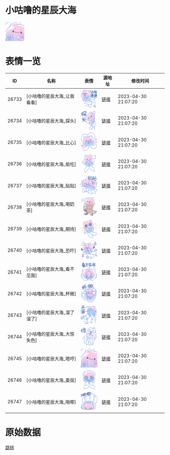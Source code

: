 # 小咕噜的星辰大海

<img src="./cover.png" height="60" alt="cover" />

# 表情一览

|ID|名称|表情|源地址|修改时间|
|----|----|----|----|----|
|26733|[小咕噜的星辰大海_让我看看]|<img src="./pic/026733_%5B小咕噜的星辰大海_让我看看%5D.png" height="60" alt="让我看看"/>|[链接](https://i0.hdslb.com/bfs/garb/a6883e362e938ab634405241a964509fdba2bc91.png)|2023-04-30 21:07:20|
|26734|[小咕噜的星辰大海_探头]|<img src="./pic/026734_%5B小咕噜的星辰大海_探头%5D.png" height="60" alt="探头"/>|[链接](https://i0.hdslb.com/bfs/garb/f0c98cbb3f01a887cfb2c7439f78b07c17ba5751.png)|2023-04-30 21:07:20|
|26735|[小咕噜的星辰大海_比心]|<img src="./pic/026735_%5B小咕噜的星辰大海_比心%5D.png" height="60" alt="比心"/>|[链接](https://i0.hdslb.com/bfs/garb/297c062c48ffee5effdabe4f6fcb2d7810c150b4.png)|2023-04-30 21:07:20|
|26736|[小咕噜的星辰大海_偷吃]|<img src="./pic/026736_%5B小咕噜的星辰大海_偷吃%5D.png" height="60" alt="偷吃"/>|[链接](https://i0.hdslb.com/bfs/garb/920cfe570ebbbbe8e82c09d31f98ea1d5b0d57ea.png)|2023-04-30 21:07:20|
|26737|[小咕噜的星辰大海_贴贴]|<img src="./pic/026737_%5B小咕噜的星辰大海_贴贴%5D.png" height="60" alt="贴贴"/>|[链接](https://i0.hdslb.com/bfs/garb/7134856fd44c2a0f4f399406387ab2aa0c89fca5.png)|2023-04-30 21:07:20|
|26738|[小咕噜的星辰大海_喝奶茶]|<img src="./pic/026738_%5B小咕噜的星辰大海_喝奶茶%5D.png" height="60" alt="喝奶茶"/>|[链接](https://i0.hdslb.com/bfs/garb/942049398323574650078d69a9025279dfbc7177.png)|2023-04-30 21:07:20|
|26739|[小咕噜的星辰大海_期待]|<img src="./pic/026739_%5B小咕噜的星辰大海_期待%5D.png" height="60" alt="期待"/>|[链接](https://i0.hdslb.com/bfs/garb/413f27106a9cb2eae0440bc339768d4982a99d58.png)|2023-04-30 21:07:20|
|26740|[小咕噜的星辰大海_恐吓]|<img src="./pic/026740_%5B小咕噜的星辰大海_恐吓%5D.png" height="60" alt="恐吓"/>|[链接](https://i0.hdslb.com/bfs/garb/8751866019acd2ee0e618ce546782eecef78542c.png)|2023-04-30 21:07:20|
|26741|[小咕噜的星辰大海_看不见我]|<img src="./pic/026741_%5B小咕噜的星辰大海_看不见我%5D.png" height="60" alt="看不见我"/>|[链接](https://i0.hdslb.com/bfs/garb/e339cce2ae5605986c0e917aa06d09a34268ed27.png)|2023-04-30 21:07:20|
|26742|[小咕噜的星辰大海_杯微]|<img src="./pic/026742_%5B小咕噜的星辰大海_杯微%5D.png" height="60" alt="杯微"/>|[链接](https://i0.hdslb.com/bfs/garb/42f833b1ae0c27000bbf1b679e6199e0f435844c.png)|2023-04-30 21:07:20|
|26743|[小咕噜的星辰大海_溜了溜了]|<img src="./pic/026743_%5B小咕噜的星辰大海_溜了溜了%5D.png" height="60" alt="溜了溜了"/>|[链接](https://i0.hdslb.com/bfs/garb/d1cd30f3cec6e0c55648d5917ba70c18263e3783.png)|2023-04-30 21:07:20|
|26744|[小咕噜的星辰大海_大惊失色]|<img src="./pic/026744_%5B小咕噜的星辰大海_大惊失色%5D.png" height="60" alt="大惊失色"/>|[链接](https://i0.hdslb.com/bfs/garb/bd2a729320afeefc61f62b0890d8d522fd635b95.png)|2023-04-30 21:07:20|
|26745|[小咕噜的星辰大海_嗯哼]|<img src="./pic/026745_%5B小咕噜的星辰大海_嗯哼%5D.png" height="60" alt="嗯哼"/>|[链接](https://i0.hdslb.com/bfs/garb/94f9f31050cbb8da14423a9e38a18f3c06dc4aa9.png)|2023-04-30 21:07:20|
|26746|[小咕噜的星辰大海_委屈]|<img src="./pic/026746_%5B小咕噜的星辰大海_委屈%5D.png" height="60" alt="委屈"/>|[链接](https://i0.hdslb.com/bfs/garb/192c365e398603764c377fec898e3778a97f1f88.png)|2023-04-30 21:07:20|
|26747|[小咕噜的星辰大海_啪唧]|<img src="./pic/026747_%5B小咕噜的星辰大海_啪唧%5D.png" height="60" alt="啪唧"/>|[链接](https://i0.hdslb.com/bfs/garb/59b229c2537dfb2612124f56b9debf8782be2640.png)|2023-04-30 21:07:20|

# 原始数据

[跳转](./raw.json)

